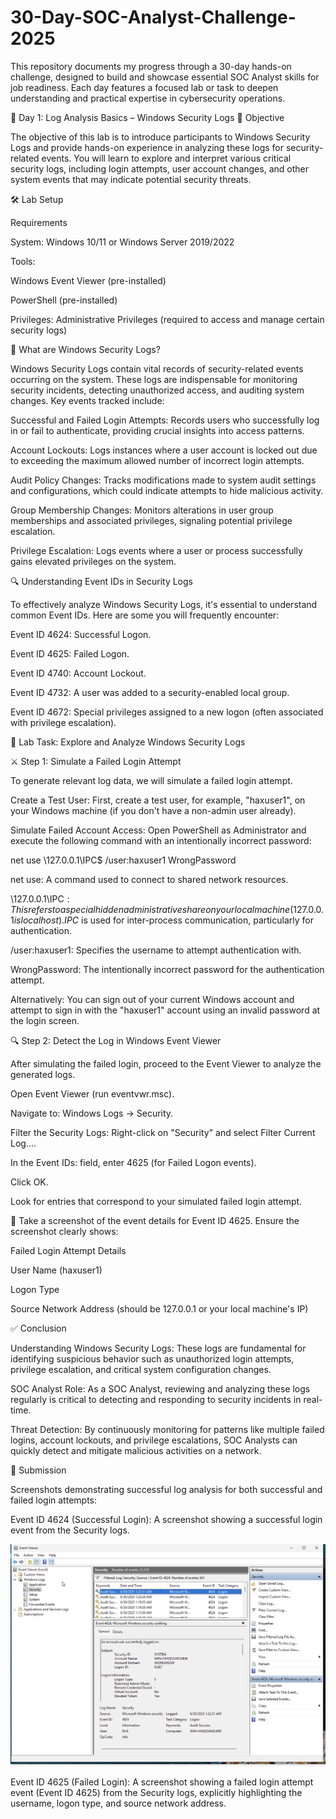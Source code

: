 # 30-Day-SOC-Analyst-Challenge-2025
This repository documents my progress through a 30-day hands-on challenge, designed to build and showcase essential SOC Analyst skills for job readiness. Each day features a focused lab or task to deepen understanding and practical expertise in cybersecurity operations.

🚀 Day 1: Log Analysis Basics – Windows Security Logs
🎯 Objective

The objective of this lab is to introduce participants to Windows Security Logs and provide hands-on experience in analyzing these logs for security-related events. You will learn to explore and interpret various critical security logs, including login attempts, user account changes, and other system events that may indicate potential security threats.

🛠️ Lab Setup

Requirements

System: Windows 10/11 or Windows Server 2019/2022

Tools:

Windows Event Viewer (pre-installed)

PowerShell (pre-installed)

Privileges: Administrative Privileges (required to access and manage certain security logs)

🧠 What are Windows Security Logs?

Windows Security Logs contain vital records of security-related events occurring on the system. These logs are indispensable for monitoring security incidents, detecting unauthorized access, and auditing system changes. Key events tracked include:

Successful and Failed Login Attempts: Records users who successfully log in or fail to authenticate, providing crucial insights into access patterns.

Account Lockouts: Logs instances where a user account is locked out due to exceeding the maximum allowed number of incorrect login attempts.

Audit Policy Changes: Tracks modifications made to system audit settings and configurations, which could indicate attempts to hide malicious activity.

Group Membership Changes: Monitors alterations in user group memberships and associated privileges, signaling potential privilege escalation.

Privilege Escalation: Logs events where a user or process successfully gains elevated privileges on the system.

🔍 Understanding Event IDs in Security Logs

To effectively analyze Windows Security Logs, it's essential to understand common Event IDs. Here are some you will frequently encounter:

Event ID 4624: Successful Logon.

Event ID 4625: Failed Logon.

Event ID 4740: Account Lockout.

Event ID 4732: A user was added to a security-enabled local group.

Event ID 4672: Special privileges assigned to a new logon (often associated with privilege escalation).

🧪 Lab Task: Explore and Analyze Windows Security Logs

⚔️ Step 1: Simulate a Failed Login Attempt

To generate relevant log data, we will simulate a failed login attempt.

Create a Test User: First, create a test user, for example, "haxuser1", on your Windows machine (if you don't have a non-admin user already).

Simulate Failed Account Access: Open PowerShell as Administrator and execute the following command with an intentionally incorrect password:

net use \\127.0.0.1\IPC$ /user:haxuser1 WrongPassword

net use: A command used to connect to shared network resources.

\\127.0.0.1\IPC$: This refers to a special hidden administrative share on your local machine (127.0.0.1 is localhost). IPC$ is used for inter-process communication, particularly for authentication.

/user:haxuser1: Specifies the username to attempt authentication with.

WrongPassword: The intentionally incorrect password for the authentication attempt.

Alternatively: You can sign out of your current Windows account and attempt to sign in with the "haxuser1" account using an invalid password at the login screen.

🔍 Step 2: Detect the Log in Windows Event Viewer

After simulating the failed login, proceed to the Event Viewer to analyze the generated logs.

Open Event Viewer (run eventvwr.msc).

Navigate to: Windows Logs → Security.

Filter the Security Logs: Right-click on "Security" and select Filter Current Log....

In the Event IDs: field, enter 4625 (for Failed Logon events).

Click OK.

Look for entries that correspond to your simulated failed login attempt.

📸 Take a screenshot of the event details for Event ID 4625. Ensure the screenshot clearly shows:

Failed Login Attempt Details

User Name (haxuser1)

Logon Type

Source Network Address (should be 127.0.0.1 or your local machine's IP)

✅ Conclusion

Understanding Windows Security Logs: These logs are fundamental for identifying suspicious behavior such as unauthorized login attempts, privilege escalation, and critical system configuration changes.

SOC Analyst Role: As a SOC Analyst, reviewing and analyzing these logs regularly is critical to detecting and responding to security incidents in real-time.

Threat Detection: By continuously monitoring for patterns like multiple failed logins, account lockouts, and privilege escalations, SOC Analysts can quickly detect and mitigate malicious activities on a network.

📸 Submission

Screenshots demonstrating successful log analysis for both successful and failed login attempts:

Event ID 4624 (Successful Login): A screenshot showing a successful login event from the Security logs.

![image alt](https://github.com/sachinpatil-soc/30-Day-SOC-Analyst-Challenge-2025/blob/e74d7e17ca4fb65d6fca37346c0d2cba58a14fcd/windows-securty-logs-4624.JPEG)



Event ID 4625 (Failed Login): A screenshot showing a failed login attempt event (Event ID 4625) from the Security logs, explicitly highlighting the username, logon type, and source network address.
